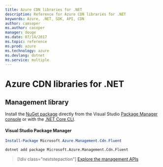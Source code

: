 ```yaml
---
title: Azure CDN libraries for .NET
description: Reference for Azure CDN libraries for .NET
keywords: Azure, .NET, SDK, API, CDN
author: camsoper
ms.author: casoper
manager: douge
ms.date: 07/14/2017
ms.topic: reference
ms.prod: azure
ms.technology: azure
ms.devlang: dotnet
ms.service: multiple
---
```


# Azure CDN libraries for .NET


## Management library

Install the [NuGet package](https://www.nuget.org/packages/Microsoft.Azure.Management.Cdn.Fluent) directly from the Visual Studio [Package Manager console][PackageManager] or with the [.NET Core CLI][DotNetCLI].

#### Visual Studio Package Manager

```powershell
Install-Package Microsoft.Azure.Management.Cdn.Fluent
```

```bash
dotnet add package Microsoft.Azure.Management.Cdn.Fluent
```

> [!div class="nextstepaction"]
> [Explore the management APIs](/dotnet/api/overview/azure/cdn/management)



[PackageManager]: https://docs.microsoft.com/nuget/tools/package-manager-console
[DotNetCLI]: https://docs.microsoft.com/en-us/dotnet/core/tools/dotnet-add-package
